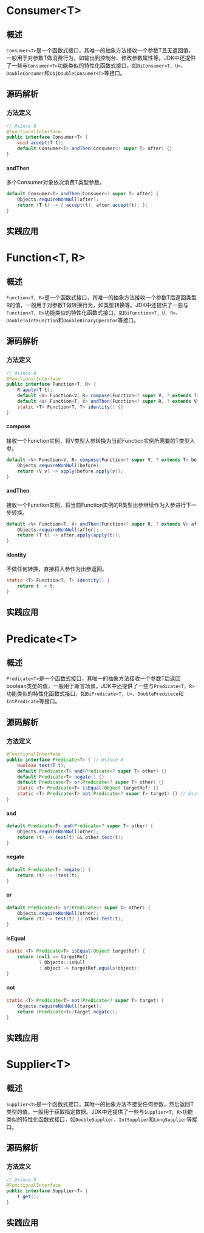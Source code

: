 # Consumer\<T>

## 概述

`Consumer<T>`是一个函数式接口，其唯一的抽象方法接收一个参数T且无返回值，一般用于对参数T做消费行为，如输出到控制台、修改参数属性等。JDK中还提供了一些与`Consumer<T>`功能类似的特性化函数式接口，如`BiConsumer<T, U>`、`DoubleConsumer`和`ObjDoubleConsumer<T>`等接口。



## 源码解析

### 方法定义

```java
// @since 8
@FunctionalInterface
public interface Consumer<T> {
    void accept(T t);
    default Consumer<T> andThen(Consumer<? super T> after) {}
}
```



#### andThen

多个Consumer对象依次消费T类型参数。

```java
default Consumer<T> andThen(Consumer<? super T> after) {
    Objects.requireNonNull(after);
    return (T t) -> { accept(t); after.accept(t); };
}
```



## 实践应用



# Function\<T, R>

## 概述

`Function<T, R>`是一个函数式接口，其唯一的抽象方法接收一个参数T后返回类型R的值，一般用于对参数T做转换行为，如类型转换等。JDK中还提供了一些与`Function<T, R>`功能类似的特性化函数式接口，如`BiFunction<T, U, R>`、`DoubleToIntFunction`和`DoubleBinaryOperator`等接口。



## 源码解析

### 方法定义

```java
// @since 8
@FunctionalInterface
public interface Function<T, R> {
    R apply(T t);
    default <V> Function<V, R> compose(Function<? super V, ? extends T> before) {}
    default <V> Function<T, V> andThen(Function<? super R, ? extends V> after) {}
    static <T> Function<T, T> identity() {}
}
```



#### compose

接收一个Function实例，将V类型入参转换为当前Function实例所需要的T类型入参。

```java
default <V> Function<V, R> compose(Function<? super V, ? extends T> before) {
    Objects.requireNonNull(before);
    return (V v) -> apply(before.apply(v));
}
```



#### andThen

接收一个Function实例，将当前Function实例的R类型出参继续作为入参进行下一步转换。

```java
default <V> Function<T, V> andThen(Function<? super R, ? extends V> after) {
    Objects.requireNonNull(after);
    return (T t) -> after.apply(apply(t));
}
```



#### identity

不做任何转换，直接将入参作为出参返回。

```java
static <T> Function<T, T> identity() {
    return t -> t;
}
```



## 实践应用



# Predicate\<T>

## 概述

`Predicate<T>`是一个函数式接口，其唯一的抽象方法接收一个参数T后返回boolean类型的值，一般用于断言场景。JDK中还提供了一些与`Predicate<T, R>`功能类似的特性化函数式接口，如`BiPredicate<T, U>`、`DoublePredicate`和`IntPredicate`等接口。



## 源码解析

### 方法定义

```java
@FunctionalInterface
public interface Predicate<T> { // @since 8
    boolean test(T t);
    default Predicate<T> and(Predicate<? super T> other) {}
    default Predicate<T> negate() {}
    default Predicate<T> or(Predicate<? super T> other) {}
    static <T> Predicate<T> isEqual(Object targetRef) {}
    static <T> Predicate<T> not(Predicate<? super T> target) {} // @since 11
}
```



#### and



```java
default Predicate<T> and(Predicate<? super T> other) {
    Objects.requireNonNull(other);
    return (t) -> test(t) && other.test(t);
}
```



#### negate

```java
default Predicate<T> negate() {
    return (t) -> !test(t);
}
```



#### or

```java
default Predicate<T> or(Predicate<? super T> other) {
    Objects.requireNonNull(other);
    return (t) -> test(t) || other.test(t);
}
```



#### isEqual

```java
static <T> Predicate<T> isEqual(Object targetRef) {
    return (null == targetRef)
            ? Objects::isNull
            : object -> targetRef.equals(object);
}
```



#### not

```java
static <T> Predicate<T> not(Predicate<? super T> target) {
    Objects.requireNonNull(target);
    return (Predicate<T>)target.negate();
}
```



## 实践应用



# Supplier\<T>

## 概述

`Supplier<T>`是一个函数式接口，其唯一的抽象方法不接受任何参数，然后返回T类型的值，一般用于获取指定数据。JDK中还提供了一些与`Supplier<T, R>`功能类似的特性化函数式接口，如`DoubleSupplier`、`IntSupplier`和`LongSupplier`等接口。



## 源码解析

### 方法定义

```java
// @since 8
@FunctionalInterface
public interface Supplier<T> {
    T get();
}
```



## 实践应用

